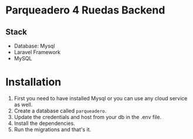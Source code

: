 # Parqueadero 4 Ruedas Backend

## Stack 
- Database: Mysql
- Laravel Framework
- MySQL

# Installation

1. First you need to have installed Mysql or you can use any cloud service as well.
2. Create a database called `parqueadero`.
3. Update the credentials and host from your db in the .env file.
4. Install the dependencies.
5. Run the migrations and that's it.

